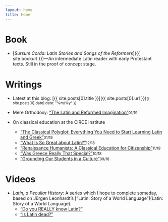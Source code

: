 ```yaml
---
layout: home
title: Home
---
```


# Book
- [*Sursum Corda: Latin Stories and Songs of the Reformers*]({{ site.bookurl }})—An intermediate Latin reader with early Protestant texts. Still in the proof of concept stage.

# Writings
* Latest at this blog: [{{ site.posts[0].title }}]({{ site.posts[0].url }})<small class="post-date">{{ site.posts[0].date| date: "%m/%y" }}</small>

* Mere Orthodoxy: [“The Latin and Reformed Imagination”](https://mereorthodoxy.com/latin-reformed-imagination/)<small class="post-date">01/19</small>

* On classical education at the CiRCE Institute
    - [“The Classical Polyglot: Everything You Need to Start Learning Latin and Greek”](https://www.circeinstitute.org/blog/classical-polyglot-everything-you-need-start-learning-latin-and-greek)<small class="post-date">01/19</small>
    - [“What Is So Great about Latin?”](https://www.circeinstitute.org/blog/what-so-great-about-latin)<small class="post-date">12/18</small>
    - [“Renaissance Humanists: A Classical Education for Citizenship”](https://www.circeinstitute.org/blog/renaissance-humanists-classical-education-citizenship)<small class="post-date">11/18</small>
    - [“Was Greece Really That Special?”](https://www.circeinstitute.org/blog/was-greece-really-special)<small class="post-date">10/18</small>
    - [“Grounding Our Students in a Culture”](https://www.circeinstitute.org/blog/grounding-our-students-culture)<small class="post-date">09/18</small>

# Videos
* *Latin, a Peculiar History:* A series which I hope to complete someday, based on Jürgen Leonhardt’s [“Latin: Story of a World Language”](Latin: Story of a World Language).
    - [“Do you REALLY know Latin?”](https://www.youtube.com/watch?v=AT0U5BJ19aM&list=PLqvZZdoCdlTu63N-cVAPR7WfEbkB6EEoE)
    - [“Is Latin dead?”](https://www.youtube.com/watch?v=JdFAFfYdkoQ&list=PLqvZZdoCdlTu63N-cVAPR7WfEbkB6EEoE)
